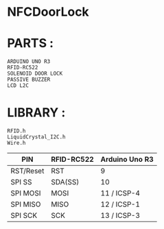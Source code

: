 # NFCDoorLock

# PARTS : 
	ARDUINO UNO R3
	RFID-RC522	
	SOLENOID DOOR LOCK
	PASSIVE BUZZER
	LCD L2C
	
# LIBRARY  :
	RFID.h
	LiquidCrystal_I2C.h
	Wire.h
	
   
   PIN     |   RFID-RC522  | Arduino Uno R3	 
  ---------|---------------|----------------
  RST/Reset|   RST         | 9             
  SPI SS   |   SDA(SS)     | 10            
  SPI MOSI |   MOSI        | 11 / ICSP-4   			 
  SPI MISO |   MISO        | 12 / ICSP-1   
  SPI SCK  |   SCK         | 13 / ICSP-3   
